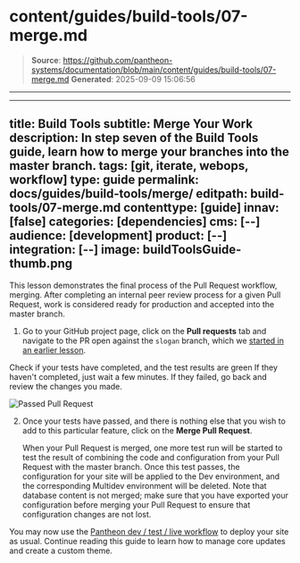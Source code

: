 # content/guides/build-tools/07-merge.md

> **Source**: https://github.com/pantheon-systems/documentation/blob/main/content/guides/build-tools/07-merge.md
> **Generated**: 2025-09-09 15:06:56

---

---
title: Build Tools
subtitle: Merge Your Work
description: In step seven of the Build Tools guide, learn how to merge your branches into the master branch.
tags: [git, iterate, webops, workflow]
type: guide
permalink: docs/guides/build-tools/merge/
editpath: build-tools/07-merge.md
contenttype: [guide]
innav: [false]
categories: [dependencies]
cms: [--]
audience: [development]
product: [--]
integration: [--]
image: buildToolsGuide-thumb.png
---
This lesson demonstrates the final process of the Pull Request workflow, merging. After completing an internal peer review process for a given Pull Request, work is considered ready for production and accepted into the master branch.

1.  Go to your GitHub project page, click on the **Pull requests** tab and navigate to the PR open against the `slogan` branch, which we [started in an earlier lesson](/guides/build-tools/pr-workflow#create-a-pull-request).

  Check if your tests have completed, and the test results are green If they haven't completed, just wait a few minutes. If they failed, go back and review the changes you made.

  ![Passed Pull Request](../../../images/pr-workflow/slogan-pr-passed.png)

2.  Once your tests have passed, and there is nothing else that you wish to add to this particular feature, click on the **Merge Pull Request**.

    When your Pull Request is merged, one more test run will be started to test the result of combining the code and configuration from your Pull Request with the master branch. Once this test passes, the configuration for your site will be applied to the Dev environment, and the corresponding Multidev environment will be deleted. Note that database content is not merged; make sure that you have exported your configuration before merging your Pull Request to ensure that configuration changes are not lost.

You may now use the [Pantheon dev / test / live workflow](/pantheon-workflow/) to deploy your site as usual. Continue reading this guide to learn how to manage core updates and create a custom theme.
